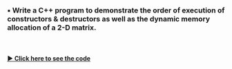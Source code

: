 ### ▪️ Write a C++ program to demonstrate the order of execution of constructors & destructors as well as the dynamic memory allocation of a 2-D matrix.

<br/>

#### [▶️ Click here to see the code](./matrix.cpp)
